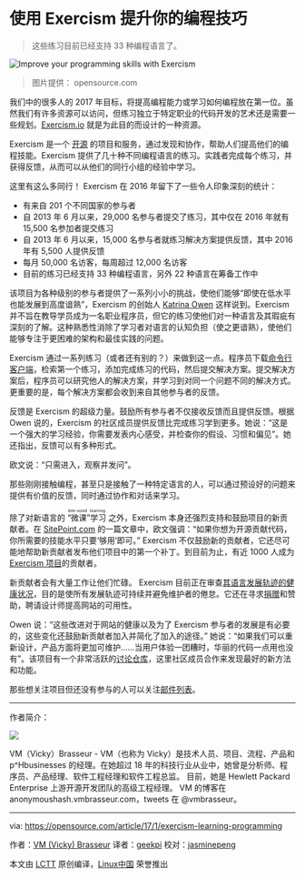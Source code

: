 使用 Exercism 提升你的编程技巧
============================================================

> 这些练习目前已经支持 33 种编程语言了。

 ![Improve your programming skills with Exercism ](https://opensource.com/sites/default/files/styles/image-full-size/public/images/life/code2.png?itok=CVgC8tlK "Improve your programming skills with Exercism ") 
 
>图片提供： opensource.com

我们中的很多人的 2017 年目标，将提高编程能力或学习如何编程放在第一位。虽然我们有许多资源可以访问，但练习独立于特定职业的代码开发的艺术还是需要一些规划。[Exercism.io][1] 就是为此目的而设计的一种资源。

Exercism 是一个 [开源][2] 的项目和服务，通过发现和协作，帮助人们提高他们的编程技能。Exercism 提供了几十种不同编程语言的练习。实践者完成每个练习，并获得反馈，从而可以从他们的同行小组的经验中学习。

这里有这么多同行！ Exercism 在 2016 年留下了一些令人印象深刻的统计：

* 有来自 201 个不同国家的参与者
* 自 2013 年 6 月以来，29,000 名参与者提交了练习，其中仅在 2016 年就有 15,500 名参加者提交练习
* 自 2013 年 6 月以来，15,000 名参与者就练习解决方案提供反馈，其中 2016 年有 5,500 人提供反馈
* 每月 50,000 名访客，每周超过 12,000 名访客
* 目前的练习已经支持 33 种编程语言，另外 22 种语言在筹备工作中

该项目为各种级别的参与者提供了一系列小小的挑战，使他们能够“即使在低水平也能发展到高度谙熟”，Exercism 的创始人 [Katrina Owen][3] 这样说到。Exercism  并不旨在教导学员成为一名职业程序员，但它的练习使他们对一种语言及其瑕疵有深刻的了解。这种熟悉性消除了学习者对语言的认知负担（使之更谙熟），使他们能够专注于更困难的架构和最佳实践的问题。

Exercism 通过一系列练习（或者还有别的？）来做到这一点。程序员下载[命令行客户端][4]，检索第一个练习，添加完成练习的代码，然后提交解决方案。提交解决方案后，程序员可以研究他人的解决方案，并学习到对同一个问题不同的解决方式。更重要的是，每个解决方案都会收到来自其他参与者的反馈。

反馈是 Exercism 的超级力量。鼓励所有参与者不仅接收反馈而且提供反馈。根据 Owen 说的，Exercism 的社区成员提供反馈比完成练习学到更多。她说：“这是一个强大的学习经验，你需要发表内心感受，并检查你的假设、习惯和偏见”。她还指出，反馈可以有多种形式。

欧文说：“只需进入，观察并发问”。

那些刚刚接触编程，甚至只是接触了一种特定语言的人，可以通过预设好的问题来提供有价值的反馈，同时通过协作和对话来学习。

除了对新语言的 <ruby>“微课”学习<rt>bite-sized learning</rt></ruby> 之外，Exercism 本身还强烈支持和鼓励项目的新贡献者。在 [SitePoint.com][5] 的一篇文章中，欧文强调：“如果你想为开源贡献代码，你所需要的技能水平只要‘够用’即可。” Exercism 不仅鼓励新的贡献者，它还尽可能地帮助新贡献者发布他们项目中的第一个补丁。到目前为止，有近 1000 人成为 [Exercism 项目][6]的贡献者。

新贡献者会有大量工作让他们忙碌。 Exercism 目前正在审查[其语言发展轨迹的健康状况][7]，目的是使所有发展轨迹可持续并避免维护者的倦怠。它还在寻求[捐赠][8]和赞助，聘请设计师提高网站的可用性。

Owen 说：“这些改进对于网站的健康以及为了 Exercism 参与者的发展是有必要的，这些变化还鼓励新贡献者加入并简化了加入的途径。” 她说：“如果我们可以重新设计，产品方面将更加可维护……当用户体验一团糟时，华丽的代码一点用也没有”。该项目有一个非常活跃的[讨论仓库][9]，这里社区成员合作来发现最好的新方法和功能。

那些想关注项目但还没有参与的人可以关注[邮件列表][10]。

--------------------------------------------------------------------------------

作者简介：

![](https://opensource.com/sites/default/files/styles/profile_pictures/public/pictures/vmb_helvetica_sm.png?itok=mSb3xriS)

VM（Vicky）Brasseur - VM（也称为 Vicky）是技术人员、项目、流程、产品和 p\^Hbusinesses 的经理。在她超过 18 年的科技行业从业中，她曾是分析师、程序员、产品经理、软件工程经理和软件工程总监。 目前，她是 Hewlett Packard Enterprise 上游开源开发团队的高级工程经理。 VM 的博客在 anonymoushash.vmbrasseur.com，tweets 在 @vmbrasseur。

--------------------------------------------------------------------------------

via: https://opensource.com/article/17/1/exercism-learning-programming

作者：[VM (Vicky) Brasseur][a]
译者：[geekpi](https://github.com/geekpi)
校对：[jasminepeng](https://github.com/jasminepeng)

本文由 [LCTT](https://github.com/LCTT/TranslateProject) 原创编译，[Linux中国](https://linux.cn/) 荣誉推出

[a]:https://opensource.com/users/vmbrasseur
[1]:http://exercism.io/
[2]:https://github.com/exercism
[3]:https://twitter.com/kytrinyx
[4]:http://exercism.io/cli
[5]:https://www.sitepoint.com/exorcise-your-newbie-demons-by-contributing-to-exercism/
[6]:https://github.com/exercism
[7]:http://tinyletter.com/exercism/letters/exercism-track-health-check-new-maintainers
[8]:http://exercism.io/donate
[9]:https://github.com/exercism/discussions/issues?page=1&q=is%3Aissue+is%3Aopen
[10]:http://tinyletter.com/exercism/archive


